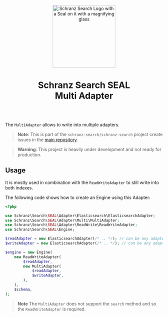 <div align="center">
    <img alt="Schranz Search Logo with a Seal on it with a magnifying glass" src="https://avatars.githubusercontent.com/u/120221538?s=400&v=5" width="200" height="200">
</div>

<h1 align="center">Schranz Search SEAL <br /> Multi Adapter</h1>

<br />
<br />

The `MultiAdapter` allows to write into multiple adapters.

> **Note**:
> This is part of the `schranz-search/schranz-search` project create issues in the [main repository](https://github.com/schranz-search/schranz-search).

> **Warning**:
> This project is heavily under development and not ready for production.

## Usage

It is mostly used in combination with the `ReadWriteAdapter` to still write into both indexes.

The following code shows how to create an Engine using this Adapter:

```php
<?php

use Schranz\Search\SEAL\Adapter\Elasticsearch\ElasticsearchAdapter;
use Schranz\Search\SEAL\Adapter\Multi\MultiAdapter;
use Schranz\Search\SEAL\Adapter\ReadWrite\ReadWriteAdapter;
use Schranz\Search\SEAL\Engine;

$readAdapter = new ElasticsearchAdapter(/* .. */); // can be any adapter
$writeAdapter = new ElasticsearchAdapter(/* .. */); // can be any adapter

$engine = new Engine(
    new ReadWriteAdapter(
        $readAdapter,
        new MultiAdapter(
            $readAdapter,
            $writeAdapter,
        ),
    ),
    $schema,
);
```

> **Note**
> The `MultiAdapter` does not support the `search` method and so the `ReadWriteAdapter` is required.
